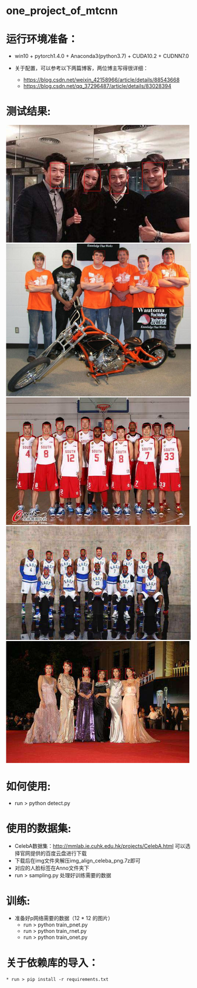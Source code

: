 # one_project_of_mtcnn

# 运行环境准备：
   * win10 + pytorch1.4.0 + Anaconda3(python3.7) + CUDA10.2 + CUDNN7.0

   * 关于配置，可以参考以下两篇博客，两位博主写得很详细：
     * https://blog.csdn.net/weixin_42158966/article/details/88543668
     * https://blog.csdn.net/qq_37296487/article/details/83028394

# 测试结果:

![](photo1.jpg.jpg)
![](photo2.jpg.jpg)
![](photo3.jpg.jpg)
![](photo4.jpg.jpg)
![](photo5.jpg.jpg)


# 如何使用:

  * run > python detect.py

# 使用的数据集:

  * CelebA数据集：http://mmlab.ie.cuhk.edu.hk/projects/CelebA.html 可以选择官网提供的百度云盘进行下载
  * 下载后在img文件夹解压img_align_celeba_png.7z即可
  * 对应的人脸标签在Anno文件夹下
  * run > sampling.py 处理好训练需要的数据

# 训练:

  * 准备好p网络需要的数据（12 * 12 的图片）
    * run > python train_pnet.py
    * run > python train_rnet.py
    * run > python train_onet.py

# 关于依赖库的导入：
    
    * run > pip install -r requirements.txt
